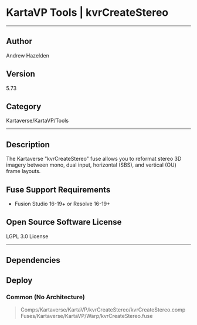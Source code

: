 # KartaVP Tools | kvrCreateStereo
___

## Author
Andrew Hazelden

## Version
5.73

## Category
Kartaverse/KartaVP/Tools

___

## Description
<p>The Kartaverse "kvrCreateStereo" fuse allows you to reformat stereo 3D imagery between mono, dual input, horizontal (SBS), and vertical (OU) frame layouts.</p>

<h2>Fuse Support Requirements</h2>

<ul>
	<li>Fusion Studio 16-19+ or Resolve 16-19+</li>
</ul>

<h2>Open Source Software License</h2>
<p>LGPL 3.0 License</p>



___

## Dependencies

## Deploy

### Common (No Architecture)

> Comps/Kartaverse/KartaVP/kvrCreateStereo/kvrCreateStereo.comp  
> Fuses/Kartaverse/KartaVP/Warp/kvrCreateStereo.fuse  

